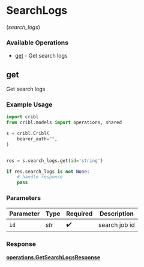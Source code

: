 # SearchLogs
(*search_logs*)

### Available Operations

* [get](#get) - Get search logs

## get

Get search logs

### Example Usage

```python
import cribl
from cribl.models import operations, shared

s = cribl.Cribl(
    bearer_auth="",
)


res = s.search_logs.get(id='string')

if res.search_logs is not None:
    # handle response
    pass
```

### Parameters

| Parameter          | Type               | Required           | Description        |
| ------------------ | ------------------ | ------------------ | ------------------ |
| `id`               | *str*              | :heavy_check_mark: | search job id      |


### Response

**[operations.GetSearchLogsResponse](../../models/operations/getsearchlogsresponse.md)**

